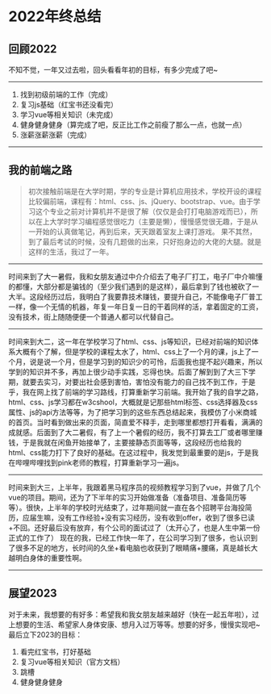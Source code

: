 # 2022年终总结
## 回顾2022
不知不觉，一年又过去啦，回头看看年初的目标，有多少完成了吧~

---

1. 找到初级前端的工作（完成）
2. 复习js基础（红宝书还没看完）
3. 学习vue等相关知识（未完成）
4. 健身健身健身（算完成了吧，反正比工作之前瘦了那么一点，也就一点）
5. 涨薪涨薪涨薪（完成）

---

## 我的前端之路
> 初次接触前端是在大学时期，学的专业是计算机应用技术，学校开设的课程比较偏前端，课程有：html、css、js、jQuery、bootstrap、vue。由于学习这个专业之前对计算机并不是很了解（仅仅是会打打电脑游戏而已），所以在上大学时学习编程感觉很吃力（主要是懒），慢慢感觉很无趣，于是从一开始的认真做笔记，再到后来，天天跟着室友上课打游戏。
> 果不其然，到了最后考试的时候，没有几题做的出来，只好抱身边的大佬的大腿。就是这样的生活，我过了一年。


---

时间来到了大一暑假，我和女朋友通过中介介绍去了电子厂打工，电子厂中介嘛懂的都懂，大部分都是骗钱的（至少我们遇到的是这样），最后拿到了钱也被砍了一大半。这段经历过后，我明白了我要靠技术赚钱，要提升自己，不能像电子厂普工一样，像一个无情的机器，年复一年日复一日的干着同样的活，拿着固定的工资，没有技术，街上随随便便一个普通人都可以代替自己。

---

时间来到大二，这一年在学校学习了html、css、js等知识，已经对前端的知识体系大概有个了解，但是学校的课程太水了，html、css上了一个月的课，js上了一个月，说是说一个月，但是学习到的知识少的可怜，后面我也提不起兴趣来，所以学到的知识并不多，再加上很少动手实践，忘得也快。后面了解到到了大三下学期，就要去实习，对要出社会感到害怕，害怕没有能力的自己找不到工作，于是乎，我在网上找了前端的学习路线，打算重新学习前端。我开始了我的自学之路，html、css、js学习都在w3cshool，大概就是记那些html标签、css选择器及css属性、js的api方法等等，为了把学习到的这些东西总结起来，我模仿了小米商城的首页。当时看到做出来的页面，简直爱不释手，走到哪里都想打开看看，满满的成就感。后面到了大二暑假，有了上一个暑假的经历，我不打算去工厂或者哪里赚钱，于是我就在闲鱼开始接单了，主要接静态页面等等，这段经历也给我的html、css能力打下了良好的基础。在这过程中，我发觉到最重要的是js，于是我在哔哩哔哩找到pink老师的教程，打算重新学习一遍js。

---

时间来到大三，上半年，我跟着黑马程序员的视频教程学习到了vue，并做了几个vue的项目。期间，还为了下半年的实习开始做准备（准备项目、准备简历等等）。很快，上半年的学校时光结束了，过年期间就一直在各个招聘平台海投简历，应届生嘛，没有工作经验+没有实习经历，没有收到offer，收到了很多已读+不回。还好最后没有放弃，有个公司的面试过了（太开心了，也是人生中第一份正式的工作了）
现在的我，已经工作快一年了，在公司学习到了很多，也认识到了很多不足的地方，长时间的久坐+看电脑也收获到了眼睛痛+腰痛，真是越长大越明白身体的重要性啊。

---

## 展望2023
对于未来，我想要的有好多：希望我和我女朋友越来越好（快在一起五年啦），过上想要的生活、希望家人身体安康、想月入过万等等。想要的好多，慢慢实现吧~
最后立下2023的目标：

1. 看完红宝书，打好基础
2. 复习vue等相关知识（官方文档）
3. 跳槽
4. 健身健身健身

